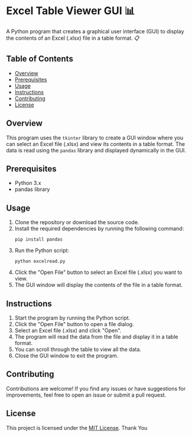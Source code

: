 # Excel Table Viewer GUI :bar_chart:

A Python program that creates a graphical user interface (GUI) to display the contents of an Excel (.xlsx) file in a table format. :clipboard:

## Table of Contents
- [Overview](#overview)
- [Prerequisites](#prerequisites)
- [Usage](#usage)
- [Instructions](#instructions)
- [Contributing](#contributing)
- [License](#license)

## Overview

This program uses the `tkinter` library to create a GUI window where you can select an Excel file (.xlsx) and view its contents in a table format. The data is read using the `pandas` library and displayed dynamically in the GUI.

## Prerequisites

- Python 3.x
- pandas library

## Usage

1. Clone the repository or download the source code.
2. Install the required dependencies by running the following command:
   ```
   pip install pandas
   ```
3. Run the Python script:
   ```
   python excelread.py
   ```
4. Click the "Open File" button to select an Excel file (.xlsx) you want to view.
5. The GUI window will display the contents of the file in a table format.

## Instructions

1. Start the program by running the Python script.
2. Click the "Open File" button to open a file dialog.
3. Select an Excel file (.xlsx) and click "Open".
4. The program will read the data from the file and display it in a table format.
5. You can scroll through the table to view all the data.
6. Close the GUI window to exit the program.

## Contributing

Contributions are welcome! If you find any issues or have suggestions for improvements, feel free to open an issue or submit a pull request.

## License

This project is licensed under the [MIT License](LICENSE).
Thank You

```
